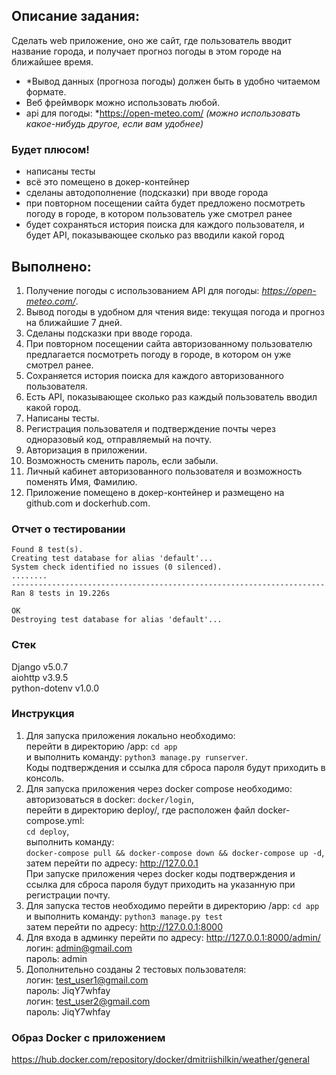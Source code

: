 ## Описание задания:
Сделать web приложение, оно же сайт, где пользователь вводит название города, и получает прогноз погоды в этом городе на ближайшее время.
 - *Вывод данных (прогноза погоды) должен быть в удобно читаемом формате. 
 - Веб фреймворк можно использовать любой.
 - api для погоды: *https://open-meteo.com/ *(можно использовать какое-нибудь другое, если вам удобнее)*

### Будет плюсом!
- написаны тесты
- всё это помещено в докер-контейнер
- сделаны автодополнение (подсказки) при вводе города
- при повторном посещении сайта будет предложено посмотреть погоду в городе, в котором пользователь уже смотрел ранее
- будет сохраняться история поиска для каждого пользователя, и будет API, показывающее сколько раз вводили какой город

## Выполнено:
1. Получение погоды с использованием API для погоды: *https://open-meteo.com/*.
2. Вывод погоды в удобном для чтения виде: текущая погода и прогноз на ближайшие 7 дней.
3. Сделаны подсказки при вводе города.
4. При повторном посещении сайта авторизованному пользователю предлагается посмотреть погоду в городе, в котором 
он уже смотрел ранее.
5. Сохраняется история поиска для каждого авторизованного пользователя.
6. Есть API, показывающее сколько раз каждый пользователь вводил какой город.
7. Написаны тесты.
8. Регистрация пользователя и подтверждение почты через одноразовый код, отправляемый на почту.
9. Авторизация в приложении.
10. Возможность сменить пароль, если забыли.
11. Личный кабинет авторизованного пользователя и возможность поменять Имя, Фамилию.
12. Приложение помещено в докер-контейнер и размещено на github.com и dockerhub.com.


### Отчет о тестировании
```
Found 8 test(s).
Creating test database for alias 'default'...
System check identified no issues (0 silenced).
........
----------------------------------------------------------------------
Ran 8 tests in 19.226s

OK
Destroying test database for alias 'default'...
```
### Стек
Django v5.0.7  
aiohttp v3.9.5  
python-dotenv v1.0.0

### Инструкция
1. Для запуска приложения локально необходимо:  
перейти в директорию /app: `cd app`  
и выполнить команду: `python3 manage.py runserver`.  
Коды подтверждения и ссылка для сброса пароля будут приходить в консоль.
2. Для запуска приложения через docker compose необходимо:  
авторизоваться в docker: `docker/login`,  
перейти в директорию deploy/, где расположен файл docker-compose.yml:  
`cd deploy`,  
выполнить команду:  
`docker-compose pull && docker-compose down && docker-compose up -d`,  
затем перейти по адресу: http://127.0.0.1  
При запуске приложения через docker коды подтверждения и ссылка для сброса пароля будут приходить на указанную при 
регистрации почту.
3. Для запуска тестов необходимо перейти в директорию /app:
```cd app```  
и выполнить команду:
```python3 manage.py test```  
затем перейти по адресу: http://127.0.0.1:8000
4. Для входа в админку перейти по адресу: http://127.0.0.1:8000/admin/  
логин: admin@gmail.com  
пароль: admin
5. Дополнительно созданы 2 тестовых пользователя:  
логин: test_user1@gmail.com  
пароль: JiqY7whfay  
логин: test_user2@gmail.com  
пароль: JiqY7whfay

### Образ Docker с приложением
https://hub.docker.com/repository/docker/dmitriishilkin/weather/general
